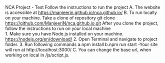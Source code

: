 NCA Project - Test
Follow the instructions to run the project
A. The website is accessible at https://manjeerin.github.io/nca.github.io/
B. To run locally on your machine. 
    Take a clone of repository git clone https://github.com/ManjeeriN/nca.github.io.git
    After you clone the project, follow the instructions to run on your local machine     
    1. Make sure you have Node.js installed on your machine. https://nodejs.org/en/download/
    2. Open Terminal and navigate to project folder.
    3. Run following commands
        a.npm install
        b.npm run start
        -Your site will run at http://localhost:3000/
C. You can change the base url, when working on local in /js/script.js.        
